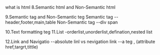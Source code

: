 what is html
8.Semantic html and Non-Semantic html

9.Semantic tag and Non-Semantic teg
Semantic tag --header,footer,main,table
Non-Semantic tag --div span

10.Text formatting teg
11.List
   -orderlist,unorderlist,defination,nested list

12.Link and Navigatio
  --absolute linl vs nevigation link
  --a teg , (attribute href,targrt,tittle)